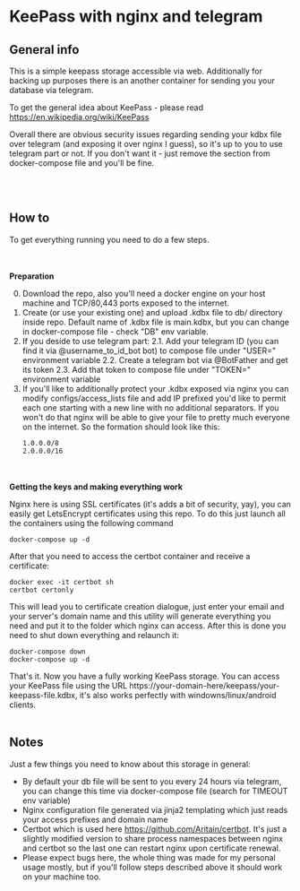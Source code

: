 # KeePass with nginx and telegram

## General info

This is a simple keepass storage accessible via web. Additionally for backing up purposes there is an another container for sending you your database via telegram.

To get the general idea about KeePass - please read https://en.wikipedia.org/wiki/KeePass

Overall there are obvious security issues regarding sending your kdbx file over telegram (and exposing it over nginx I guess), so it's up to you to use telegram part or not. If you don't want it - just remove the section from docker-compose file and you'll be fine.

<br/><br/>
## How to 

To get everything running you need to do a few steps.

<br/><br/>
**Preparation**

0. Download the repo, also you'll need a docker engine on your host machine and TCP/80,443 ports exposed to the internet.
1. Create (or use your existing one) and upload .kdbx file to db/ directory inside repo. Default name of .kdbx file is main.kdbx, but you can change in docker-compose file - check "DB" env variable.
2. If you deside to use telegram part:
2.1. Add your telegram ID (you can find it via @username_to_id_bot bot) to compose file under "USER=" environment variable
2.2. Create a telegram bot via @BotFather and get its token
2.3. Add that token to compose file under "TOKEN=" environment variable
3. If you'll like to additionally protect your .kdbx exposed via nginx you can modify configs/access_lists file and add IP prefixed you'd like to permit each one starting with a new line with no additional separators. If you won't do that nginx will be able to give your file to pretty much everyone on the internet. So the formation should look like this:
    ```
    1.0.0.0/8
    2.0.0.0/16
    ```

<br/><br/>
**Getting the keys and making everything work**

Nginx here is using SSL certificates (it's adds a bit of security, yay), you can easily get LetsEncrypt certificates using this repo. To do this just launch all the containers using the following command
```
docker-compose up -d
```
After that you need to access the certbot container and receive a certificate:
```
docker exec -it certbot sh
certbot certonly
```
This will lead you to certificate creation dialogue, just enter your email and your server's domain name and this utility will generate everything you need and put it to the folder which nginx can access.
After this is done you need to shut down everything and relaunch it:
```
docker-compose down
docker-compose up -d
```

That's it. Now you have a fully working KeePass storage. You can access your KeePass file using the URL https://your-domain-here/keepass/your-keepass-file.kdbx, it's also works perfectly with windowns/linux/android clients.
<br/><br/>
## Notes
Just a few things you need to know about this storage in general:
* By default your db file will be sent to you every 24 hours via telegram, you can change this time via docker-compose file (search for TIMEOUT env variable)
* Nginx configuration file generated via jinja2 templating which just reads your access prefixes and domain name
* Certbot which is used here https://github.com/Aritain/certbot. It's just a slightly modified version to share process namespaces between nginx and certbot so the last one can restart nginx upon certificate renewal.
* Please expect bugs here, the whole thing was made for my personal usage mostly, but if you'll follow steps described above it should work on your machine too.
